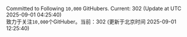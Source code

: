 Committed to Following `10,000` GitHubers. Current: <!-- FOLLOWING_COUNT -->302<!-- FOLLOWING_COUNT --> (Update at UTC <!-- LAST_UPDATED -->2025-09-01 04:25:40<!-- LAST_UPDATED -->)<br>
致力于关注`10,000`个GitHuber。当前：<!-- FOLLOWING_COUNT -->302<!-- FOLLOWING_COUNT --> (更新于北京时间 <!-- LAST_UPDATED_CST -->2025-09-01 12:25:40<!-- LAST_UPDATED_CST -->)
